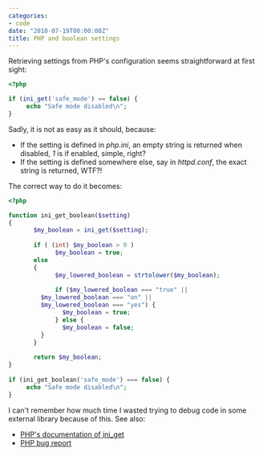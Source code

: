```yaml
---
categories:
- code
date: "2010-07-19T00:00:00Z"
title: PHP and boolean settings
---
```


Retrieving settings from PHP's configuration seems straightforward at
first sight:

```php
<?php

if (ini_get('safe_mode') == false) {
     echo "Safe mode disabled\n";
}
```

Sadly, it is not as easy as it should, because:

- If the setting is defined in _php.ini_, an empty string is returned when 
  disabled, _1_ is if enabled, simple, right?
- If the setting is defined somewhere else, say in _httpd.conf_,
  the exact string is returned, WTF?!

The correct way to do it becomes:

```php
<?php

function ini_get_boolean($setting)
{
       $my_boolean = ini_get($setting);
 
       if ( (int) $my_boolean > 0 )
             $my_boolean = true;
       else
       {
             $my_lowered_boolean = strtolower($my_boolean);
 
             if ($my_lowered_boolean === "true" ||
		 $my_lowered_boolean === "on" ||
		 $my_lowered_boolean === "yes") {
               $my_boolean = true;
             } else {
               $my_boolean = false;
	     }
       }
 
       return $my_boolean;
}
 
if (ini_get_boolean('safe_mode') === false) {
     echo "Safe mode disabled\n";
}
```

I can't remember how much time I wasted trying to debug code in some
external library because of this. See also:

- [PHP's documentation of ini\_get](http://fr.php.net/manual/en/function.ini-get.php)
- [PHP bug report](http://bugs.php.net/bug.php?id=52168)
